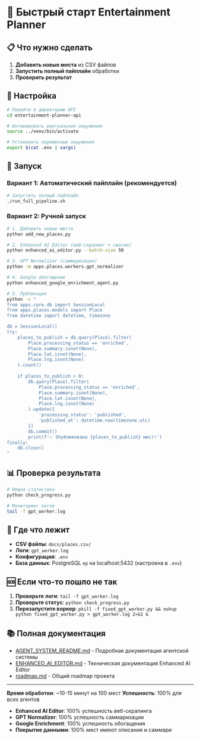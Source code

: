 # 🚀 Быстрый старт Entertainment Planner

## 📋 Что нужно сделать

1. **Добавить новые места** из CSV файлов
2. **Запустить полный пайплайн** обработки
3. **Проверить результат**

## 🔧 Настройка

```bash
# Перейти в директорию API
cd entertainment-planner-api

# Активировать виртуальное окружение
source ../venv/bin/activate

# Установить переменные окружения
export $(cat .env | xargs)
```

## 🚀 Запуск

### Вариант 1: Автоматический пайплайн (рекомендуется)

```bash
# Запустить полный пайплайн
./run_full_pipeline.sh
```

### Вариант 2: Ручной запуск

```bash
# 1. Добавить новые места
python add_new_places.py

# 2. Enhanced AI Editor (веб-скрапинг + сжатие)
python enhanced_ai_editor.py --batch-size 50

# 3. GPT Normalizer (саммаризация)
python -m apps.places.workers.gpt_normalizer

# 4. Google обогащение
python enhanced_google_enrichment_agent.py

# 5. Публикация
python -c "
from apps.core.db import SessionLocal
from apps.places.models import Place
from datetime import datetime, timezone

db = SessionLocal()
try:
    places_to_publish = db.query(Place).filter(
        Place.processing_status == 'enriched',
        Place.summary.isnot(None),
        Place.lat.isnot(None),
        Place.lng.isnot(None)
    ).count()
    
    if places_to_publish > 0:
        db.query(Place).filter(
            Place.processing_status == 'enriched',
            Place.summary.isnot(None),
            Place.lat.isnot(None),
            Place.lng.isnot(None)
        ).update({
            'processing_status': 'published',
            'published_at': datetime.now(timezone.utc)
        })
        db.commit()
        print(f'✅ Опубликовано {places_to_publish} мест!')
finally:
    db.close()
"
```

## 📊 Проверка результата

```bash
# Общая статистика
python check_progress.py

# Мониторинг логов
tail -f gpt_worker.log
```

## 📁 Где что лежит

- **CSV файлы**: `docs/places.csv/`
- **Логи**: `gpt_worker.log`
- **Конфигурация**: `.env`
- **База данных**: PostgreSQL `ep` на localhost:5432 (настроена в `.env`)

## 🆘 Если что-то пошло не так

1. **Проверьте логи**: `tail -f gpt_worker.log`
2. **Проверьте статус**: `python check_progress.py`
3. **Перезапустите воркер**: `pkill -f fixed_gpt_worker.py && nohup python fixed_gpt_worker.py > gpt_worker.log 2>&1 &`

## 📚 Полная документация

- [AGENT_SYSTEM_README.md](docs/AGENT_SYSTEM_README.md) - Подробная документация агентской системы
- [ENHANCED_AI_EDITOR.md](entertainment-planner-api/ENHANCED_AI_EDITOR.md) - Техническая документация Enhanced AI Editor
- [roadmap.md](docs/roadmap.md) - Общий roadmap проекта

---

**Время обработки**: ~10-15 минут на 100 мест
**Успешность**: 100% для всех агентов
- **Enhanced AI Editor**: 100% успешность веб-скрапинга
- **GPT Normalizer**: 100% успешность саммаризации
- **Google Enrichment**: 100% успешность обогащения
- **Покрытие данными**: 100% мест имеют описания и саммари
